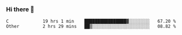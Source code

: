 ### Hi there 👋

<!--
**WShiBin/WShiBin** is a ✨ _special_ ✨ repository because its `README.md` (this file) appears on your GitHub profile.

Here are some ideas to get you started:

- 🔭 I’m currently working on ...
- 🌱 I’m currently learning ...
- 👯 I’m looking to collaborate on ...
- 🤔 I’m looking for help with ...
- 💬 Ask me about ...
- 📫 How to reach me: ...
- 😄 Pronouns: ...
- ⚡ Fun fact: ...
-->

<!--START_SECTION:waka-->

```text
C             19 hrs 1 min    ████████████████▓░░░░░░░░   67.20 %
Other         2 hrs 29 mins   ██▒░░░░░░░░░░░░░░░░░░░░░░   08.82 %
```

<!--END_SECTION:waka-->

